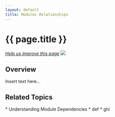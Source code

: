 ```yaml
---
layout: default
title: Modules Relationships
---
```


<h1 id="m2arch-module-relationships">{{ page.title }}</h1>

<p><a href="{{ site.githuburl }}m2devgde/arch/mod_depend.md" target="_blank"><em>Help us improve this page</em></a>&nbsp;<img src="{{ site.baseurl }}common/images/newWindow.gif"/></p>

<h2 id="m2arch-module-relationships-overview"> Overview</h2>
Insert text here...



<h2 id="m2arch-module-related"> Related Topics</h2>
* Understanding Module Dependencies
* def
* ghi

